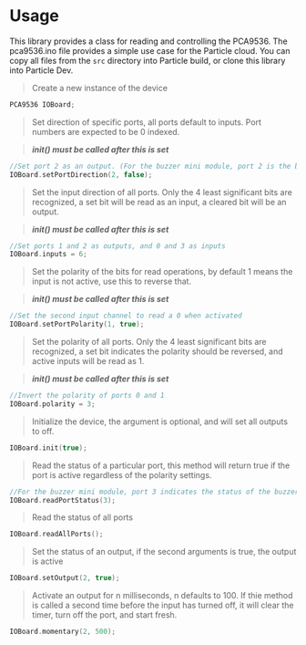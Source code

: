 # Usage

This library provides a class for reading and controlling the PCA9536. The pca9536.ino file provides a simple use case for the Particle cloud. You can copy all files from the `src` directory into Particle build, or clone this library into Particle Dev.

>Create a new instance of the device
```cpp
PCA9536 IOBoard;
```

>Set direction of specific ports, all ports default to inputs. Port numbers are expected to be 0 indexed.

>***init() must be called after this is set***
```cpp
//Set port 2 as an output. (For the buzzer mini module, port 2 is the buzzer);
IOBoard.setPortDirection(2, false);
```

>Set the input direction of all ports. Only the 4 least significant bits are recognized, a set bit will be read as an input, a cleared bit will be an output.

>***init() must be called after this is set***
```cpp
//Set ports 1 and 2 as outputs, and 0 and 3 as inputs
IOBoard.inputs = 6;
```

>Set the polarity of the bits for read operations, by default 1 means the input is not active, use this to reverse that.

>***init() must be called after this is set***
```cpp
//Set the second input channel to read a 0 when activated
IOBoard.setPortPolarity(1, true);
```

>Set the polarity of all ports. Only the 4 least significant bits are recognized, a set bit indicates the polarity should be reversed, and active inputs will be read as 1.

>***init() must be called after this is set***
```cpp
//Invert the polarity of ports 0 and 1
IOBoard.polarity = 3;
```

>Initialize the device, the argument is optional, and will set all outputs to off.
```cpp
IOBoard.init(true);
```

>Read the status of a particular port, this method will return true if the port is active regardless of the polarity settings.
```cpp
//For the buzzer mini module, port 3 indicates the status of the buzzer
IOBoard.readPortStatus(3);
```

>Read the status of all ports
```cpp
IOBoard.readAllPorts();
```

>Set the status of an output, if the second arguments is true, the output is active
```cpp
IOBoard.setOutput(2, true);
```
>Activate an output for n milliseconds, n defaults to 100. If thie method is called a second time before the input has turned off, it will clear the timer, turn off the port, and start fresh.
```cpp
IOBoard.momentary(2, 500);
